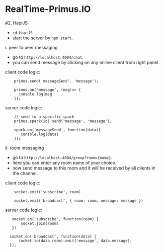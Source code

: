 # RealTime-Primus.IO

#2. HapiJS
  - `cd HapiJS`
  - start the server by `npm start`.

  i. peer to peer messaging
   - go to `http://localhost:4004/chat`.
   - you can send message by clicking on any online client from right panel.

  client code logic:

        primus.send('messageSend', 'message');

        primus.on('message', (msg)=> {
          console.log(msg
        });

  server code logic:

        // send to a specific spark
        primus.spark(id).send('message', 'message');

        spark.on('messageSend', function(data){
           console.log(data)
        });

  ii. room messaging
   - go to `http://localhost:4004/group?room={name}`.
   - here you can enter any room name of your choice.
   - now send message to this room and it will be received by all clients in the channel.

   client code logic:

        socket.emit('subscribe', room)

        socket.emit('broadcast', { room: room, message: message })

   server code logic:

       socket.on('subscribe', function(room) {
           socket.join(room)
       })

      socket.on('broadcast', function(data) {
          socket.to(data.room).emit('message', data.message);
      });
